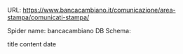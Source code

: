 URL: https://www.bancacambiano.it/comunicazione/area-stampa/comunicati-stampa/

Spider name: bancacambiano
DB Schema:

title
content
date